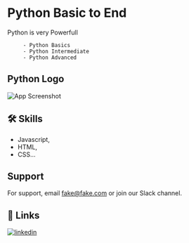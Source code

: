 
# Python Basic to End

Python is very Powerfull 

         - Python Basics 
         - Python Intermediate 
         - Python Advanced 





## Python Logo

![App Screenshot](https://qph.cf2.quoracdn.net/main-qimg-28cadbd02699c25a88e5c78d73c7babc)





## 🛠 Skills
- Javascript, 
- HTML, 
- CSS...


## Support

For support, email fake@fake.com or join our Slack channel.


## 🔗 Links

[![linkedin](https://img.shields.io/badge/linkedin-0A66C2?style=for-the-badge&logo=linkedin&logoColor=white)](https://www.linkedin.com/)



